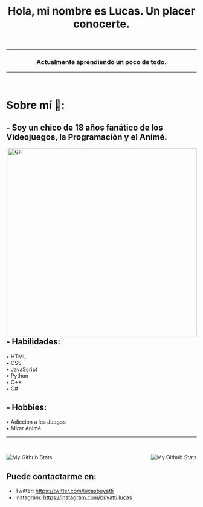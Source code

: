 <h1 align="center">Hola, mi nombre es Lucas. Un placer conocerte.</h1>
<br>
<hr>
<h3 align="center">Actualmente aprendiendo un poco de todo.</h3>
<hr>
<br>


# Sobre mí 💬:

## - Soy un chico de 18 años fanático de los Videojuegos, la Programación y el Animé.

<img hight="400" width="500" alt="GIF" align="right" src="https://github.com/Xx-Ashutosh-xX/Xx-Ashutosh-xX/blob/master/assets/1936.gif">

## - Habilidades:
•  HTML <br>
•  CSS <br>
•  JavaScript <br>
•  Python <br>
•  C++ <br>
•  C# <br>

## - Hobbies: 
•  Adicción a los Juegos <br>
•  Mirar Animé
<hr></hr> 
<br>
<p>
<img align="left" src="https://github-readme-stats.vercel.app/api?username=lucas&hide=contribs,prs&theme=buefy&show_icons=true" alt="My Github Stats">
<img align="right" src="https://github-readme-stats.vercel.app/api/top-langs/?username=lucas&layout=compact&theme=buefy" alt="My Github Stats">
</p>
<br>

## Puede contactarme en: 
*  Twitter: https://twitter.com/lucasbuyatti
*  Instagram: https://instagram.com/buyatti.lucas
